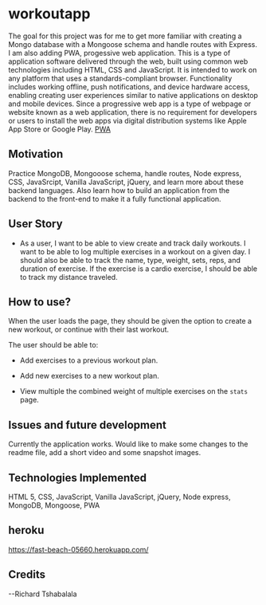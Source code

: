 # workoutapp

The goal for this project was for me to get more familiar with creating a Mongo database with a Mongoose schema and handle routes with Express. I am also adding PWA, progessive web application.  This is a type of application software delivered through the web, built using common web technologies including HTML, CSS and JavaScript. It is intended to work on any platform that uses a standards-compliant browser. Functionality includes working offline, push notifications, and device hardware access, enabling creating user experiences similar to native applications on desktop and mobile devices. Since a progressive web app is a type of webpage or website known as a web application, there is no requirement for developers or users to install the web apps via digital distribution systems like Apple App Store or Google Play.    <a href="https://en.wikipedia.org/wiki/Progressive_web_application"> PWA</a>
 
## Motivation

Practice MongoDB, Mongooose schema, handle routes, Node express, CSS, JavaSrcipt, Vanilla JavaScript, jQuery, and learn more about these backend languages.  Also learn how to build an application from the backend to the front-end to make it a fully functional application.


## User Story

* As a user, I want to be able to view create and track daily workouts. I want to be able to log multiple exercises in a workout on a given day. I should also be able to track the name, type, weight, sets, reps, and duration of exercise. If the exercise is a cardio exercise, I should be able to track my distance traveled.


## How to use? 

When the user loads the page, they should be given the option to create a new workout, or continue with their last workout.

The user should be able to:

  * Add exercises to a previous workout plan.

  * Add new exercises to a new workout plan.

  * View multiple the combined weight of multiple exercises on the `stats` page.


## Issues and future development

Currently the application works.  Would like to make some changes to the readme file, add a short video and some snapshot images.


## Technologies Implemented

HTML 5, CSS, JavaScript, Vanilla JavaScript, jQuery, Node express, MongoDB, Mongoose, PWA  

## heroku

https://fast-beach-05660.herokuapp.com/


## Credits

--Richard Tshabalala